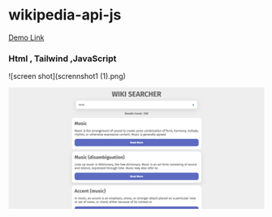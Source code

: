 # wikipedia-api-js

[Demo Link](https://alinikfarjam79.github.io/wikipedia-api-js/)


### Html , Tailwind ,JavaScript

![screen shot](scrennshot1 (1).png)

![screen shot](scrennshot2.png)



